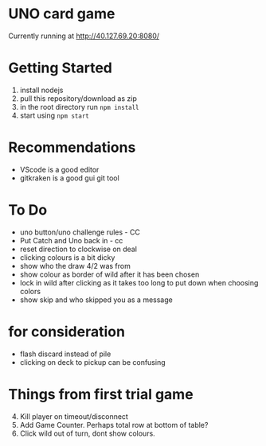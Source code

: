 # UNO card game

Currently running at http://40.127.69.20:8080/

# Getting Started

1. install nodejs
2. pull this repository/download as zip
3. in the root directory run
   `npm install`
4. start using
   `npm start`

# Recommendations

- VScode is a good editor
- gitkraken is a good gui git tool

# To Do

- uno button/uno challenge rules - CC
- Put Catch and Uno back in - cc
- reset direction to clockwise on deal
- clicking colours is a bit dicky
- show who the draw 4/2 was from
- show colour as border of wild after it has been chosen
- lock in wild after clicking as it takes too long to put down when choosing colors
- show skip and who skipped you as a message

# for consideration
- flash discard instead of pile
- clicking on deck to pickup can be confusing


# Things from first trial game
4. Kill player on timeout/disconnect
12. Add Game Counter. Perhaps total row at bottom of table?
15. Click wild out of turn, dont show colours.
 

